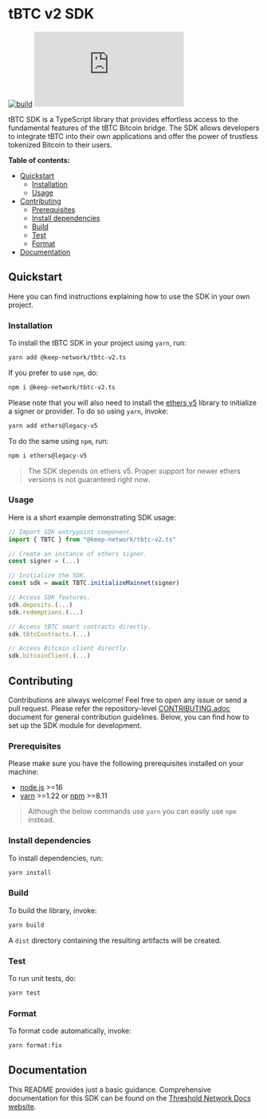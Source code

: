 # tBTC v2 SDK

[![build](https://img.shields.io/github/actions/workflow/status/keep-network/tbtc-v2/typescript.yml?branch=main&event=push&label=build)](https://github.com/keep-network/tbtc-v2/actions/workflows/typescript.yml)
[![npm](https://img.shields.io/npm/v/%40keep-network%2Ftbtc-v2.ts)](https://www.npmjs.com/package/@keep-network/tbtc-v2.ts)

tBTC SDK is a TypeScript library that provides effortless access to the
fundamental features of the tBTC Bitcoin bridge. The SDK allows developers
to integrate tBTC into their own applications and offer the power of
trustless tokenized Bitcoin to their users.

**Table of contents:**

- [Quickstart](#quickstart)
  - [Installation](#installation)
  - [Usage](#usage)
- [Contributing](#contributing)
  - [Prerequisites](#prerequisites)
  - [Install dependencies](#install-dependencies)
  - [Build](#build)
  - [Test](#test)
  - [Format](#format)
- [Documentation](#documentation)

## Quickstart

Here you can find instructions explaining how to use the SDK in your own
project.

### Installation

To install the tBTC SDK in your project using `yarn`, run:

```bash
yarn add @keep-network/tbtc-v2.ts
```

If you prefer to use `npm`, do:

```bash
npm i @keep-network/tbtc-v2.ts
```

Please note that you will also need to install the
[ethers v5](https://docs.ethers.org/v5) library to initialize
a signer or provider. To do so using `yarn`, invoke:

```bash
yarn add ethers@legacy-v5
```

To do the same using `npm`, run:

```bash
npm i ethers@legacy-v5
```

> The SDK depends on ethers v5. Proper support for newer ethers versions
> is not guaranteed right now.

### Usage

Here is a short example demonstrating SDK usage:

```typescript
// Import SDK entrypoint component.
import { TBTC } from "@keep-network/tbtc-v2.ts"

// Create an instance of ethers signer.
const signer = (...)

// Initialize the SDK.
const sdk = await TBTC.initializeMainnet(signer)

// Access SDK features.
sdk.deposits.(...)
sdk.redemptions.(...)

// Access tBTC smart contracts directly.
sdk.tbtcContracts.(...)

// Access Bitcoin client directly.
sdk.bitcoinClient.(...)
```

## Contributing

Contributions are always welcome! Feel free to open any issue or send a pull request.
Please refer the repository-level
[CONTRIBUTING.adoc](https://github.com/keep-network/tbtc-v2/blob/main/CONTRIBUTING.adoc)
document for general contribution guidelines. Below, you can find how to set up
the SDK module for development.

### Prerequisites

Please make sure you have the following prerequisites installed on your machine:

- [node.js](https://nodejs.org) >=16
- [yarn](https://classic.yarnpkg.com) >=1.22 or [npm](https://github.com/npm/cli) >=8.11

> Although the below commands use `yarn` you can easily use `npm` instead.

### Install dependencies

To install dependencies, run:

```bash
yarn install
```

### Build

To build the library, invoke:

```bash
yarn build
```

A `dist` directory containing the resulting artifacts will be created.

### Test

To run unit tests, do:

```bash
yarn test
```

### Format

To format code automatically, invoke:

```bash
yarn format:fix
```

## Documentation

This README provides just a basic guidance. Comprehensive documentation for
this SDK can be found on the
[Threshold Network Docs website](https://docs.threshold.network/app-development/tbtc-v2/tbtc-sdk).
